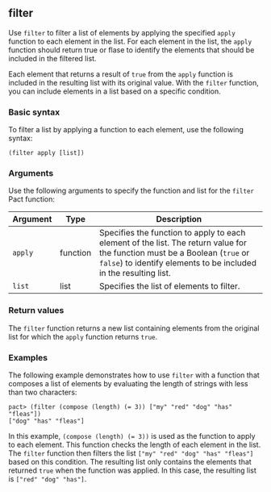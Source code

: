 ## filter

Use `filter` to filter a list of elements by applying the specified `apply` function to each element in the list.
For each element in the list, the `apply` function should return true or flase to identify the elements that should be included in the filtered list.

Each element that returns a result of `true` from the `apply` function is included in the resulting list with its original value. 
With the `filter` function, you can include elements in a list based on a specific condition.

### Basic syntax

To filter a list by applying a function to each element, use the following syntax:

```pact
(filter apply [list])
```

### Arguments

Use the following arguments to specify the function and list for the `filter` Pact function:

| Argument | Type       | Description                                 |
|----------|------------|---------------------------------------------|
| `apply`    | function | Specifies the function to apply to each element of the list. The return value for the function must be a Boolean (`true` or `false`) to identify elements to be included in the resulting list. |
| `list`   | list | Specifies the list of elements to filter. |

### Return values

The `filter` function returns a new list containing elements from the original list for which the `apply` function returns `true`.

### Examples

The following example demonstrates how to use `filter` with a function that composes a list of elements by evaluating the length of strings with less than two characters:

```pact
pact> (filter (compose (length) (= 3)) ["my" "red" "dog" "has" "fleas"])
["dog" "has" "fleas"]
```

In this example, `(compose (length) (= 3))` is used as the function to apply to each element. 
This function checks the length of each element in the list. 
The `filter` function then filters the list `["my" "red" "dog" "has" "fleas"]` based on this condition. 
The resulting list only contains the elements that returned `true` when the function was applied. In this case, the resulting list is `["red" "dog" "has"]`.
